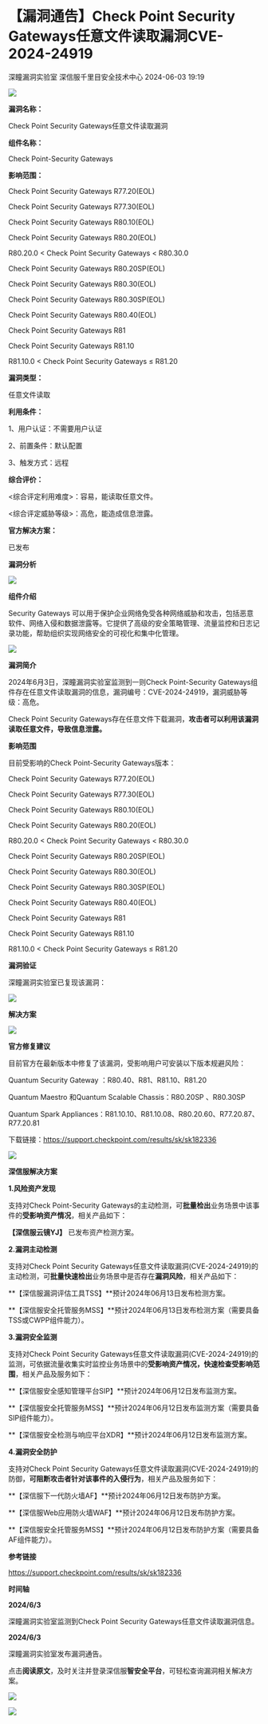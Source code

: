 #  【漏洞通告】Check Point Security Gateways任意文件读取漏洞CVE-2024-24919   
深瞳漏洞实验室  深信服千里目安全技术中心   2024-06-03 19:19  
  
![](https://mmbiz.qpic.cn/mmbiz_gif/w8NHw6tcQ5yUwkuE6WgwfvTkGPcfANcxdblBp12OmvN7WkkUycsq6CQQeGsc2mbtXydJy3BR9wweTxiaT80E0JA/640?wx_fmt=gif&from=appmsg "")  
  
**漏洞名称：**  
  
Check Point Security Gateways任意文件读取漏洞  
  
**组件名称：**  
  
Check Point-Security Gateways  
  
**影响范围：**  
  
Check Point Security Gateways R77.20(EOL)  
  
Check Point Security Gateways R77.30(EOL)  
  
Check Point Security Gateways R80.10(EOL)  
  
Check Point Security Gateways R80.20(EOL)  
  
R80.20.0 < Check Point Security Gateways < R80.30.0  
  
Check Point Security Gateways R80.20SP(EOL)  
  
Check Point Security Gateways R80.30(EOL)  
  
Check Point Security Gateways R80.30SP(EOL)  
  
Check Point Security Gateways R80.40(EOL)  
  
Check Point Security Gateways R81  
  
Check Point Security Gateways R81.10  
  
R81.10.0 < Check Point Security Gateways ≤ R81.20  
  
**漏洞类型：**  
  
任意文件读取  
  
**利用条件：**  
  
1、用户认证：不需要用户认证  
  
2、前置条件：默认配置  
  
3、触发方式：远程  
  
**综合评价：**  
  
<综合评定利用难度>：容易，能读取任意文件。  
  
<综合评定威胁等级>：高危，能造成信息泄露。  
  
**官方解决方案：**  
  
已发布  
  
  
  
  
**漏洞分析**  
  
![](https://mmbiz.qpic.cn/mmbiz_gif/w8NHw6tcQ5yUwkuE6WgwfvTkGPcfANcxWlIzOjKEibibh7s8d7DWicqzaX6WbOgkRic2OfpbSLrqopdLQ4s2lmmaxw/640?wx_fmt=gif&from=appmsg "")  
  
**组件介绍**  
  
Security Gateways 可以用于保护企业网络免受各种网络威胁和攻击，包括恶意软件、网络入侵和数据泄露等。它提供了高级的安全策略管理、流量监控和日志记录功能，帮助组织实现网络安全的可视化和集中化管理。  
  
![](https://mmbiz.qpic.cn/mmbiz_gif/w8NHw6tcQ5yUwkuE6WgwfvTkGPcfANcxWlIzOjKEibibh7s8d7DWicqzaX6WbOgkRic2OfpbSLrqopdLQ4s2lmmaxw/640?wx_fmt=gif&from=appmsg "")  
  
**漏洞简介**  
  
  
2024年6月3日，深瞳漏洞实验室监测到一则Check Point-Security Gateways组件存在任意文件读取漏洞的信息，漏洞编号：CVE-2024-24919，漏洞威胁等级：高危。  
  
Check Point Security Gateways存在任意文件下载漏洞，**攻击者可以利用该漏洞读取任意文件，导致信息泄露。**  
  
  
**影响范围**  
  
目前受影响的Check Point-Security Gateways版本：  
  
Check Point Security Gateways R77.20(EOL)  
  
Check Point Security Gateways R77.30(EOL)  
  
Check Point Security Gateways R80.10(EOL)  
  
Check Point Security Gateways R80.20(EOL)  
  
R80.20.0 < Check Point Security Gateways < R80.30.0  
  
Check Point Security Gateways R80.20SP(EOL)  
  
Check Point Security Gateways R80.30(EOL)  
  
Check Point Security Gateways R80.30SP(EOL)  
  
Check Point Security Gateways R80.40(EOL)  
  
Check Point Security Gateways R81  
  
Check Point Security Gateways R81.10  
  
R81.10.0 < Check Point Security Gateways ≤ R81.20  
  
  
  
**漏洞验证**  
  
  
深瞳漏洞实验室已复现该漏洞：  
  
![](https://mmbiz.qpic.cn/mmbiz_png/w8NHw6tcQ5yUwkuE6WgwfvTkGPcfANcx7O1qmgmAq4IFBCbwibmQsqknZicaXILiboj6yLm3spHOw3CBhTLU0kP3Q/640?wx_fmt=png&from=appmsg "")  
  
  
  
**解决方案**  
  
![](https://mmbiz.qpic.cn/mmbiz_gif/w8NHw6tcQ5yUwkuE6WgwfvTkGPcfANcxWlIzOjKEibibh7s8d7DWicqzaX6WbOgkRic2OfpbSLrqopdLQ4s2lmmaxw/640?wx_fmt=gif&from=appmsg "")  
  
**官方修复建议**  
  
  
目前官方在最新版本中修复了该漏洞，受影响用户可安装以下版本规避风险：  
  
Quantum Security Gateway ：R80.40、R81、R81.10、R81.20  
  
Quantum Maestro 和Quantum Scalable Chassis：R80.20SP 、R80.30SP  
  
Quantum Spark Appliances：R81.10.10、R81.10.08、R80.20.60、R77.20.87、R77.20.81  
  
  
下载链接：https://support.checkpoint.com/results/sk/sk182336  
  
![](https://mmbiz.qpic.cn/mmbiz_gif/w8NHw6tcQ5yUwkuE6WgwfvTkGPcfANcxWlIzOjKEibibh7s8d7DWicqzaX6WbOgkRic2OfpbSLrqopdLQ4s2lmmaxw/640?wx_fmt=gif&from=appmsg "")  
  
**深信服解决方案**  
  
  
**1.风险资产发现**  
  
支持对Check Point-Security Gateways的主动检测，可**批量检出**业务场景中该事件的**受影响资产情况**，相关产品如下：  
  
**【深信服云镜YJ】** 已发布资产检测方案。  
  
  
**2.漏洞主动检测**  
  
支持对Check Point Security Gateways任意文件读取漏洞(CVE-2024-24919)的主动检测，可**批量快速检出**业务场景中是否存在**漏洞风险**，相关产品如下：  
  
**【深信服漏洞评估工具TSS】**预计2024年06月13日发布检测方案。  
  
**【深信服安全托管服务MSS】**预计2024年06月13日发布检测方案（需要具备TSS或CWPP组件能力）。  
  
  
**3.漏洞安全监测**  
  
支持对Check Point Security Gateways任意文件读取漏洞(CVE-2024-24919)的监测，可依据流量收集实时监控业务场景中的**受影响资产情况，快速检查受影响范围**，相关产品及服务如下：  
  
**【深信服安全感知管理平台SIP】**预计2024年06月12日发布监测方案。  
  
**【深信服安全托管服务MSS】**预计2024年06月12日发布监测方案（需要具备SIP组件能力）。  
  
**【深信服安全检测与响应平台XDR】**预计2024年06月12日发布监测方案。  
  
  
**4.漏洞安全防护**  
  
支持对Check Point Security Gateways任意文件读取漏洞(CVE-2024-24919)的防御，**可阻断攻击者针对该事件的入侵行为**，相关产品及服务如下：  
  
**【深信服下一代防火墙AF】**预计2024年06月12日发布防护方案。  
  
**【深信服Web应用防火墙WAF】**预计2024年06月12日发布防护方案。  
  
**【深信服安全托管服务MSS】**预计2024年06月12日发布防护方案（需要具备AF组件能力）。  
  
  
  
**参考链接**  
  
  
https://support.checkpoint.com/results/sk/sk182336  
  
  
**时间轴**  
  
  
  
**2024/6/3**  
  
深瞳漏洞实验室监测到Check Point Security Gateways任意文件读取漏洞信息。  
  
  
**2024/6/3**  
  
深瞳漏洞实验室发布漏洞通告。  
  
  
点击**阅读原文**，及时关注并登录深信服**智安全平台**，可轻松查询漏洞相关解决方案。  
  
![](https://mmbiz.qpic.cn/mmbiz_png/w8NHw6tcQ5yUwkuE6WgwfvTkGPcfANcxSpHlm0icib7ibgIPjmgASWwFDqaO7gBMBdnktJKYXhel30h2ZYk0o7yUQ/640?wx_fmt=png&from=appmsg "")  
  
  
![](https://mmbiz.qpic.cn/mmbiz_jpg/w8NHw6tcQ5zvcIHbwGGYKbqDVYsVKzNNia1jYtHf49C7133AlDXAgex2W4lFvpia56tjQQDkiauNBrl08YbxqG01A/640?wx_fmt=jpeg&from=appmsg "")  
  
  
